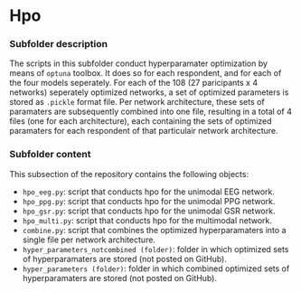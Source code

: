 # Hpo

### Subfolder description
The scripts in this subfolder conduct hyperparamater optimization by means of `optuna` toolbox. It does so for each respondent, and for each of the four models seperately. For each of the 108 (27 paricipants x 4 networks) seperately optimized networks, a set of optimized parameters is stored as `.pickle` format file. Per network architecture, these sets of paramaters are subsequently combined into one file, resulting in a total of 4 files (one for each architecture), each containing the sets of optimized paramaters for each respondent of that particulair network architecture. 

### Subfolder content
This subsection of the repository contains the following objects: 
* `hpo_eeg.py`: script that conducts hpo for the unimodal EEG network.
* `hpo_ppg.py`: script that conducts hpo for the unimodal PPG network.
* `hpo_gsr.py`: script that conducts hpo for the unimodal GSR network.
* `hpo_multi.py`: script that conducts hpo for the multimodal network.
* `combine.py`: script that combines the optimized hyperparamaters into a single file per network architecture.
* `hyper_parameters_notcombined (folder)`: folder in which optimized sets of hyperparamaters are stored (not posted on GitHub).
* `hyper_parameters (folder)`: folder in which combined optimized sets of hyperparamaters are stored (not posted on GitHub).

